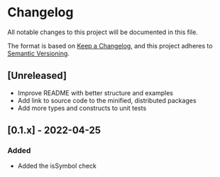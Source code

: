 # Changelog

All notable changes to this project will be documented in this file.

The format is based on [Keep a Changelog](https://keepachangelog.com/en/1.0.0/), and this project adheres to [Semantic Versioning](https://semver.org/spec/v2.0.0.html).

## [Unreleased]

- Improve README with better structure and examples
- Add link to source code to the minified, distributed packages
- Add more types and constructs to unit tests

## [0.1.x] - 2022-04-25

### Added

- Added the isSymbol check
